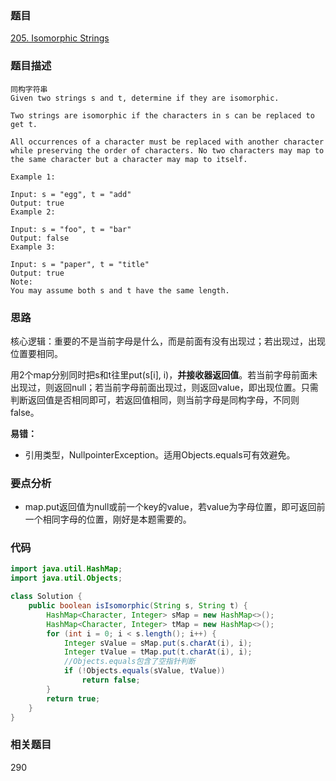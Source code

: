 ### 题目
[205. Isomorphic Strings](https://leetcode.com/problems/isomorphic-strings/)

### 题目描述
```
同构字符串
Given two strings s and t, determine if they are isomorphic.

Two strings are isomorphic if the characters in s can be replaced to get t.

All occurrences of a character must be replaced with another character while preserving the order of characters. No two characters may map to the same character but a character may map to itself.

Example 1:

Input: s = "egg", t = "add"
Output: true
Example 2:

Input: s = "foo", t = "bar"
Output: false
Example 3:

Input: s = "paper", t = "title"
Output: true
Note:
You may assume both s and t have the same length.
```

### 思路
核心逻辑：重要的不是当前字母是什么，而是前面有没有出现过；若出现过，出现位置要相同。

用2个map分别同时把s和t往里put(s[i], i)，**并接收器返回值**。若当前字母前面未出现过，则返回null；若当前字母前面出现过，则返回value，即出现位置。只需判断返回值是否相同即可，若返回值相同，则当前字母是同构字母，不同则false。

**易错：**

* 引用类型，NullpointerException。适用Objects.equals可有效避免。

### 要点分析
* map.put返回值为null或前一个key的value，若value为字母位置，即可返回前一个相同字母的位置，刚好是本题需要的。

### 代码
```java
import java.util.HashMap;
import java.util.Objects;

class Solution {
    public boolean isIsomorphic(String s, String t) {
        HashMap<Character, Integer> sMap = new HashMap<>();
        HashMap<Character, Integer> tMap = new HashMap<>();
        for (int i = 0; i < s.length(); i++) {
            Integer sValue = sMap.put(s.charAt(i), i);
            Integer tValue = tMap.put(t.charAt(i), i);
            //Objects.equals包含了空指针判断
            if (!Objects.equals(sValue, tValue))
                return false;
        }
        return true;
    }
}
```

### 相关题目
290